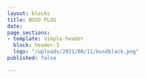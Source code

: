 ```yaml
---
layout: blocks
title: BUSD PLUS
date: 
page_sections:
- template: simple-header
  block: header-3
  logo: "/uploads/2021/08/11/busdblack.png"
published: false

---
```

